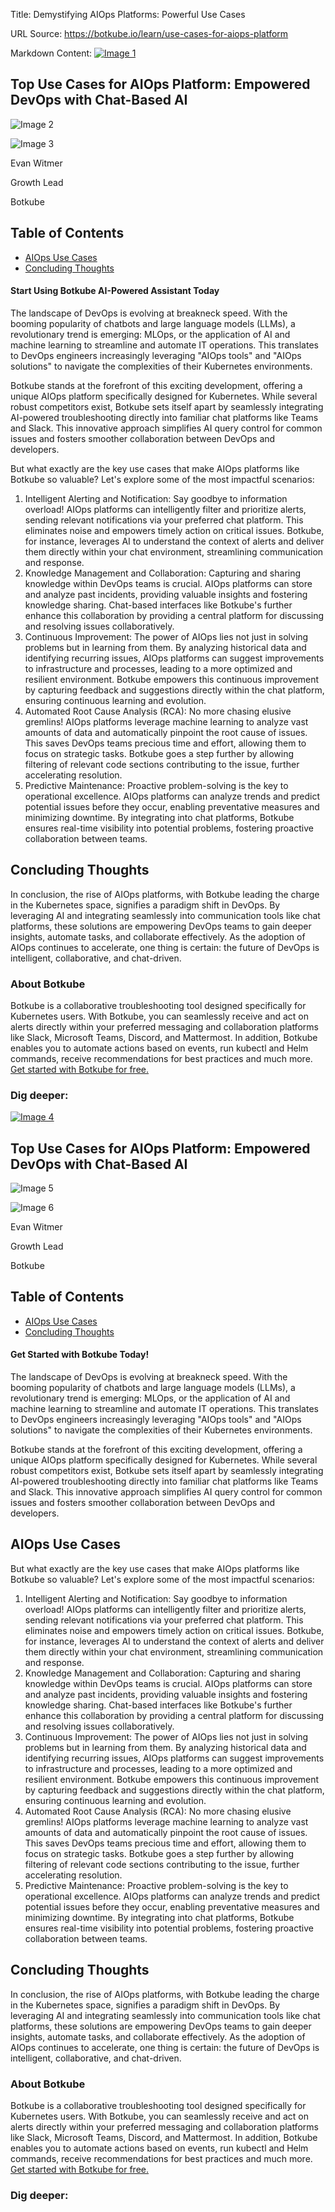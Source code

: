 Title: Demystifying AIOps Platforms: Powerful Use Cases

URL Source: https://botkube.io/learn/use-cases-for-aiops-platform

Markdown Content:
[![Image 1](https://cdn.prod.website-files.com/633705de6adaa38599d8e258/6338148fa3f8a509639804fa_botkube-logo.svg)](https://botkube.io/)

Top Use Cases for AIOps Platform: Empowered DevOps with Chat-Based AI
---------------------------------------------------------------------

![Image 2](https://cdn.prod.website-files.com/634fabb21508d6c9db9bc46f/65fa0ba7997da02f4543c915_LEARN_TN_Definitions%20(8).png)

![Image 3](https://cdn.prod.website-files.com/634fabb21508d6c9db9bc46f/64a86fdda4d8d06ce598598e_evan%20image.jpg)

Evan Witmer

Growth Lead

Botkube

Table of Contents
-----------------

*   [AIOps Use Cases](#aiops-use-cases)
*   [Concluding Thoughts](#concluding-thoughts)

#### Start Using Botkube AI-Powered Assistant Today

The landscape of DevOps is evolving at breakneck speed. With the booming popularity of chatbots and large language models (LLMs), a revolutionary trend is emerging: MLOps, or the application of AI and machine learning to streamline and automate IT operations. This translates to DevOps engineers increasingly leveraging "AIOps tools" and "AIOps solutions" to navigate the complexities of their Kubernetes environments.

Botkube stands at the forefront of this exciting development, offering a unique AIOps platform specifically designed for Kubernetes. While several robust competitors exist, Botkube sets itself apart by seamlessly integrating AI-powered troubleshooting directly into familiar chat platforms like Teams and Slack. This innovative approach simplifies AI query control for common issues and fosters smoother collaboration between DevOps and developers.

But what exactly are the key use cases that make AIOps platforms like Botkube so valuable? Let's explore some of the most impactful scenarios:

1.  Intelligent Alerting and Notification: Say goodbye to information overload! AIOps platforms can intelligently filter and prioritize alerts, sending relevant notifications via your preferred chat platform. This eliminates noise and empowers timely action on critical issues. Botkube, for instance, leverages AI to understand the context of alerts and deliver them directly within your chat environment, streamlining communication and response.
2.  Knowledge Management and Collaboration: Capturing and sharing knowledge within DevOps teams is crucial. AIOps platforms can store and analyze past incidents, providing valuable insights and fostering knowledge sharing. Chat-based interfaces like Botkube's further enhance this collaboration by providing a central platform for discussing and resolving issues collaboratively.
3.  Continuous Improvement: The power of AIOps lies not just in solving problems but in learning from them. By analyzing historical data and identifying recurring issues, AIOps platforms can suggest improvements to infrastructure and processes, leading to a more optimized and resilient environment. Botkube empowers this continuous improvement by capturing feedback and suggestions directly within the chat platform, ensuring continuous learning and evolution.
4.  Automated Root Cause Analysis (RCA): No more chasing elusive gremlins! AIOps platforms leverage machine learning to analyze vast amounts of data and automatically pinpoint the root cause of issues. This saves DevOps teams precious time and effort, allowing them to focus on strategic tasks. Botkube goes a step further by allowing filtering of relevant code sections contributing to the issue, further accelerating resolution.
5.  Predictive Maintenance: Proactive problem-solving is the key to operational excellence. AIOps platforms can analyze trends and predict potential issues before they occur, enabling preventative measures and minimizing downtime. By integrating into chat platforms, Botkube ensures real-time visibility into potential problems, fostering proactive collaboration between teams.

**Concluding Thoughts**
-----------------------

In conclusion, the rise of AIOps platforms, with Botkube leading the charge in the Kubernetes space, signifies a paradigm shift in DevOps. By leveraging AI and integrating seamlessly into communication tools like chat platforms, these solutions are empowering DevOps teams to gain deeper insights, automate tasks, and collaborate effectively. As the adoption of AIOps continues to accelerate, one thing is certain: the future of DevOps is intelligent, collaborative, and chat-driven.

### About Botkube

Botkube is a collaborative troubleshooting tool designed specifically for Kubernetes users. With Botkube, you can seamlessly receive and act on alerts directly within your preferred messaging and collaboration platforms like Slack, Microsoft Teams, Discord, and Mattermost. In addition, Botkube enables you to automate actions based on events, run kubectl and Helm commands, receive recommendations for best practices and much more. [Get started with Botkube for free.](https://app.botkube.io/)

### Dig deeper:

[![Image 4](https://cdn.prod.website-files.com/633705de6adaa38599d8e258/6338148fa3f8a509639804fa_botkube-logo.svg)](https://botkube.io/)

Top Use Cases for AIOps Platform: Empowered DevOps with Chat-Based AI
---------------------------------------------------------------------

![Image 5](https://cdn.prod.website-files.com/634fabb21508d6c9db9bc46f/65fa0ba7997da02f4543c915_LEARN_TN_Definitions%20(8).png)

![Image 6](https://cdn.prod.website-files.com/634fabb21508d6c9db9bc46f/64a86fdda4d8d06ce598598e_evan%20image.jpg)

Evan Witmer

Growth Lead

Botkube

Table of Contents
-----------------

*   [AIOps Use Cases](#aiops-use-cases-2)
*   [Concluding Thoughts](#concluding-thoughts-2)

#### Get Started with Botkube Today!

The landscape of DevOps is evolving at breakneck speed. With the booming popularity of chatbots and large language models (LLMs), a revolutionary trend is emerging: MLOps, or the application of AI and machine learning to streamline and automate IT operations. This translates to DevOps engineers increasingly leveraging "AIOps tools" and "AIOps solutions" to navigate the complexities of their Kubernetes environments.

Botkube stands at the forefront of this exciting development, offering a unique AIOps platform specifically designed for Kubernetes. While several robust competitors exist, Botkube sets itself apart by seamlessly integrating AI-powered troubleshooting directly into familiar chat platforms like Teams and Slack. This innovative approach simplifies AI query control for common issues and fosters smoother collaboration between DevOps and developers.

**AIOps Use Cases**
-------------------

But what exactly are the key use cases that make AIOps platforms like Botkube so valuable? Let's explore some of the most impactful scenarios:

1.  Intelligent Alerting and Notification: Say goodbye to information overload! AIOps platforms can intelligently filter and prioritize alerts, sending relevant notifications via your preferred chat platform. This eliminates noise and empowers timely action on critical issues. Botkube, for instance, leverages AI to understand the context of alerts and deliver them directly within your chat environment, streamlining communication and response.
2.  Knowledge Management and Collaboration: Capturing and sharing knowledge within DevOps teams is crucial. AIOps platforms can store and analyze past incidents, providing valuable insights and fostering knowledge sharing. Chat-based interfaces like Botkube's further enhance this collaboration by providing a central platform for discussing and resolving issues collaboratively.
3.  Continuous Improvement: The power of AIOps lies not just in solving problems but in learning from them. By analyzing historical data and identifying recurring issues, AIOps platforms can suggest improvements to infrastructure and processes, leading to a more optimized and resilient environment. Botkube empowers this continuous improvement by capturing feedback and suggestions directly within the chat platform, ensuring continuous learning and evolution.
4.  Automated Root Cause Analysis (RCA): No more chasing elusive gremlins! AIOps platforms leverage machine learning to analyze vast amounts of data and automatically pinpoint the root cause of issues. This saves DevOps teams precious time and effort, allowing them to focus on strategic tasks. Botkube goes a step further by allowing filtering of relevant code sections contributing to the issue, further accelerating resolution.
5.  Predictive Maintenance: Proactive problem-solving is the key to operational excellence. AIOps platforms can analyze trends and predict potential issues before they occur, enabling preventative measures and minimizing downtime. By integrating into chat platforms, Botkube ensures real-time visibility into potential problems, fostering proactive collaboration between teams.

**Concluding Thoughts**
-----------------------

In conclusion, the rise of AIOps platforms, with Botkube leading the charge in the Kubernetes space, signifies a paradigm shift in DevOps. By leveraging AI and integrating seamlessly into communication tools like chat platforms, these solutions are empowering DevOps teams to gain deeper insights, automate tasks, and collaborate effectively. As the adoption of AIOps continues to accelerate, one thing is certain: the future of DevOps is intelligent, collaborative, and chat-driven.

### About Botkube

Botkube is a collaborative troubleshooting tool designed specifically for Kubernetes users. With Botkube, you can seamlessly receive and act on alerts directly within your preferred messaging and collaboration platforms like Slack, Microsoft Teams, Discord, and Mattermost. In addition, Botkube enables you to automate actions based on events, run kubectl and Helm commands, receive recommendations for best practices and much more. [Get started with Botkube for free.](https://app.botkube.io/)

### Dig deeper:

